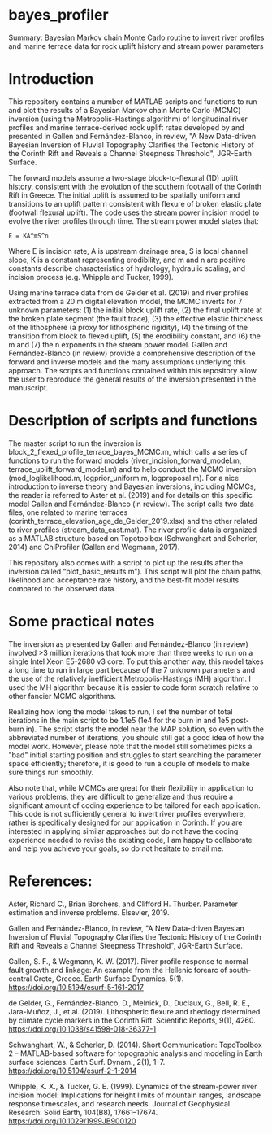 # bayes_profiler
Summary: Bayesian Markov chain Monte Carlo routine to invert river profiles and marine terrace data for rock uplift history and stream power parameters

# Introduction
This repository contains a number of MATLAB scripts and functions to run and plot the results of a Bayesian Markov chain Monte Carlo (MCMC) inversion (using the Metropolis-Hastings algorithm) of longitudinal river profiles and marine terrace-derived rock uplift rates developed by and presented in Gallen and Fernández-Blanco, in review, "A New Data-driven Bayesian Inversion of Fluvial Topography Clarifies the Tectonic History of the Corinth Rift and Reveals a Channel Steepness Threshold", JGR-Earth Surface.

The forward models assume a two-stage block-to-flexural (1D) uplift history, consistent with the evolution of the southern footwall of the Corinth Rift in Greece. The initial uplift is assumed to be spatially uniform and transitions to an uplift pattern consistent with flexure of broken elastic plate (footwall flexural uplift). The code uses the stream power incision model to evolve the river profiles through time. The stream power model states that:

    E = KA^mS^n

Where E is incision rate, A is upstream drainage area, S is local channel slope, K is a constant representing erodibility, and m and n are positive constants describe characteristics of hydrology, hydraulic scaling, and incision process (e.g. Whipple and Tucker, 1999).

Using marine terrace data from de Gelder et al. (2019) and river profiles extracted from a 20 m digital elevation model, the MCMC inverts for 7 unknown parameters: (1) the initial block uplift rate, (2) the final uplift rate at the broken plate segment (the fault trace), (3) the effective elastic thickness of the lithosphere (a proxy for lithospheric rigidity), (4) the timing of the transition from block to flexed uplift, (5) the erodibility constant, and (6) the m and (7) the n exponents in the stream power model. 
Gallen and Fernández-Blanco (in review) provide a comprehensive description of the forward and inverse models and the many assumptions underlying this approach. The scripts and functions contained within this repository allow the user to reproduce the general results of the inversion presented in the manuscript.

# Description of scripts and functions
The master script to run the inversion is block_2_flexed_profile_terrace_bayes_MCMC.m, which calls a series of functions to run the forward models (river_incision_forward_model.m, terrace_uplift_forward_model.m) and to help conduct the MCMC inversion (mod_loglikelihood.m, logprior_uniform.m, logproposal.m). For a nice introduction to inverse theory and Bayesian inversions, including MCMCs, the reader is referred to Aster et al. (2019) and for details on this specific model Gallen and Fernández-Blanco (in review). The script calls two data files, one related to marine terraces (corinth_terrace_elevation_age_de_Gelder_2019.xlsx) and the other related to river profiles (stream_data_east.mat). The river profile data is organized as a MATLAB structure based on Topotoolbox (Schwanghart and Scherler, 2014) and ChiProfiler (Gallen and Wegmann, 2017).

This repository also comes with a script to plot up the results after the inversion called “plot_basic_results.m”). This script will plot the chain paths, likelihood and acceptance rate history, and the best-fit model results compared to the observed data.

# Some practical notes
The inversion as presented by Gallen and Fernández-Blanco (in review) involved >3 million iterations that took more than three weeks to run on a single Intel Xeon E5-2680 v3 core. To put this another way, this model takes a long time to run in large part because of the 7 unknown parameters and the use of the relatively inefficient Metropolis-Hastings (MH) algorithm. I used the MH algorithm because it is easier to code form scratch relative to other fancier MCMC algorithms. 

Realizing how long the model takes to run, I set the number of total iterations in the main script to be 1.1e5 (1e4 for the burn in and 1e5 post-burn in). The script starts the model near the MAP solution, so even with the abbreviated number of iterations, you should still get a good idea of how the model work. However, please note that the model still sometimes picks a "bad" initial starting position and struggles to start searching the parameter space efficiently; therefore, it is good to run a couple of models to make sure things run smoothly.

Also note that, while MCMCs are great for their flexibility in application to various problems, they are difficult to generalize and thus require a significant amount of coding experience to be tailored for each application. This code is not sufficiently general to invert river profiles everywhere, rather is specifically designed for our application in Corinth. If you are interested in applying similar approaches but do not have the coding experience needed to revise the existing code, I am happy to collaborate and help you achieve your goals, so do not hesitate to email me.

# References:

Aster, Richard C., Brian Borchers, and Clifford H. Thurber. Parameter estimation and inverse problems. Elsevier, 2019.

Gallen and Fernández-Blanco, in review, "A New Data-driven Bayesian Inversion of Fluvial Topography Clarifies the Tectonic History of the Corinth Rift and Reveals a Channel Steepness Threshold", JGR-Earth Surface.

Gallen, S. F., & Wegmann, K. W. (2017). River profile response to normal fault growth and linkage: An example from the Hellenic forearc of south-central Crete, Greece. Earth Surface Dynamics, 5(1). https://doi.org/10.5194/esurf-5-161-2017

de Gelder, G., Fernández-Blanco, D., Melnick, D., Duclaux, G., Bell, R. E., Jara-Muñoz, J., et al. (2019). Lithospheric flexure and rheology determined by climate cycle markers in the Corinth Rift. Scientific Reports, 9(1), 4260. https://doi.org/10.1038/s41598-018-36377-1

Schwanghart, W., & Scherler, D. (2014). Short Communication: TopoToolbox 2 – MATLAB-based software for topographic analysis and modeling in Earth surface sciences. Earth Surf. Dynam., 2(1), 1–7. https://doi.org/10.5194/esurf-2-1-2014

Whipple, K. X., & Tucker, G. E. (1999). Dynamics of the stream-power river incision model: Implications for height limits of mountain ranges, landscape response timescales, and research needs. Journal of Geophysical Research: Solid Earth, 104(B8), 17661–17674. https://doi.org/10.1029/1999JB900120
